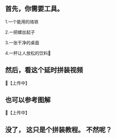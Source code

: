 ## 首先，你需要工具。

 1.一个能用的烙铁
 
 2.一把螺丝起子

 3.一张干净的桌面

 4.一杯让人放松的饮料🥤


 ## 然后，看这个延时拼装视频
 
 🔗【上传中】
 
 ## 也可以参考图解
 
 🔗【上传中】

## 没了， 这只是个拼装教程。 不然呢？

